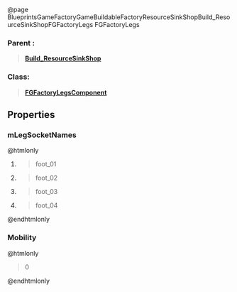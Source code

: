 @page BlueprintsGameFactoryGameBuildableFactoryResourceSinkShopBuild_ResourceSinkShopFGFactoryLegs FGFactoryLegs
### Parent :
<b><a href="_blueprints_game_factory_game_buildable_factory_resource_sink_shop_build__resource_sink_shop.html"><blockquote>Build_ResourceSinkShop</blockquote></a></b>
### Class:
<b><a href="_class_script_f_g_factory_legs_component.html"><blockquote>FGFactoryLegsComponent</blockquote></a></b>
## Properties
### mLegSocketNames
@htmlonly
<ol>
<li>
<blockquote>foot_01</blockquote>
</li>
<li>
<blockquote>foot_02</blockquote>
</li>
<li>
<blockquote>foot_03</blockquote>
</li>
<li>
<blockquote>foot_04</blockquote>
</li>
</ol>
@endhtmlonly

### Mobility
@htmlonly
<blockquote>0</blockquote>
@endhtmlonly

